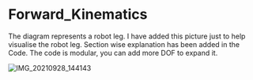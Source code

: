 # Forward_Kinematics

The diagram represents a robot leg. I have added this picture just to help visualise the robot leg.
Section wise explanation has been added in the Code.
The code is modular, you can add more DOF to expand it.

![IMG_20210928_144143](https://user-images.githubusercontent.com/35029771/135193619-bec985fe-3556-4900-bb81-6c7f208fcb64.jpg)
